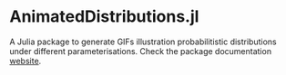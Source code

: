 # AnimatedDistributions.jl

A Julia package to generate GIFs illustration probabilitistic distributions under different parameterisations. Check the package documentation [website](https://gongcastro.github.io/AnimatedDistributions.jl/).
